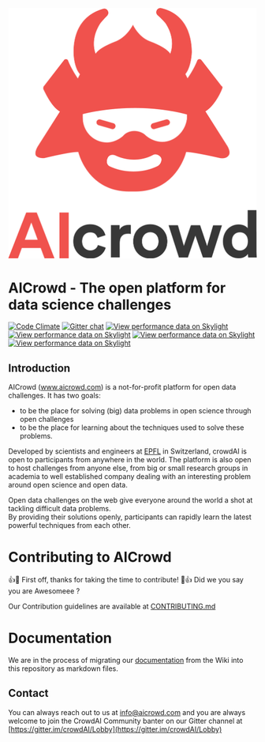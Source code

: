 ![CrowdAI Logo](app/assets/images/misc/aicrowd-avatar.png)

# AICrowd - The open platform for data science challenges

[![Code Climate](https://codeclimate.com/github/crowdAI/crowdai/badges/gpa.svg)](https://codeclimate.com/github/crowdAI/crowdai)
[![Gitter chat](https://badges.gitter.im/crowdAI/gitter.png)](https://gitter.im/crowdAI/Lobby)
[![View performance data on Skylight](https://badges.skylight.io/problem/oUp0YzF6iDnj.svg?token=Ua2ArP97LHD6wNgaYkCqktPVyIPZmSvc46A-YxM8B60)](https://www.skylight.io/app/applications/oUp0YzF6iDnj)
[![View performance data on Skylight](https://badges.skylight.io/typical/oUp0YzF6iDnj.svg?token=Ua2ArP97LHD6wNgaYkCqktPVyIPZmSvc46A-YxM8B60)](https://www.skylight.io/app/applications/oUp0YzF6iDnj)
[![View performance data on Skylight](https://badges.skylight.io/rpm/oUp0YzF6iDnj.svg?token=Ua2ArP97LHD6wNgaYkCqktPVyIPZmSvc46A-YxM8B60)](https://www.skylight.io/app/applications/oUp0YzF6iDnj)
[![View performance data on Skylight](https://badges.skylight.io/status/oUp0YzF6iDnj.svg?token=Ua2ArP97LHD6wNgaYkCqktPVyIPZmSvc46A-YxM8B60)](https://www.skylight.io/app/applications/oUp0YzF6iDnj)

## Introduction
AICrowd (www.aicrowd.com) is a not-for-profit platform for open data challenges.
It has two goals:
* to be the place for solving (big) data problems in open science through open challenges
* to be the place for learning about the techniques used to solve these problems.

Developed by scientists and engineers at [EPFL](https://en.wikipedia.org/wiki/%C3%89cole_Polytechnique_F%C3%A9d%C3%A9rale_de_Lausanne) in Switzerland, crowdAI is open to participants from anywhere in the world. The platform is also open to host challenges from anyone else, from big or small research groups in academia to well established company dealing with an interesting problem around open science and open data.   

Open data challenges on the web give everyone around the world a shot at tackling difficult data problems.   
By providing their solutions openly, participants can rapidly learn the latest powerful techniques from each other.   

# Contributing to AICrowd

:+1::tada: First off, thanks for taking the time to contribute! :tada::+1:
Did we you say you are Awesomeee ?

Our Contribution guidelines are available at [CONTRIBUTING.md](CONTRIBUTING.md)

# Documentation

We are in the process of migrating our [documentation](doc/documentation.md) from the Wiki into this repository as markdown files.

## Contact
You can always reach out to us at [info@aicrowd.com](mailto:info@aicrowd.com)
and you are always welcome to join the CrowdAI Community banter on our Gitter channel at [https://gitter.im/crowdAI/Lobby](https://gitter.im/crowdAI/Lobby)
